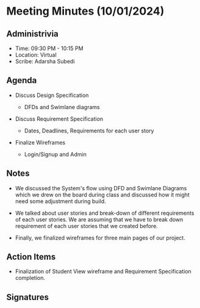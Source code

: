 # Meeting Minutes (10/01/2024)

## Administrivia
<!-- The scribe is the person taking the _notes_. This is encouraged to be a single person to reduce problems. -->
* Time: 09:30 PM - 10:15 PM
* Location: Virtual
* Scribe: Adarsha Subedi

## Agenda
* Discuss Design Specification
  * DFDs and Swimlane diagrams

* Discuss Requirement Specification
  * Dates, Deadlines, Requirements for each user story

* Finalize Wireframes
  * Login/Signup and Admin 

## Notes
- We discussed the System's flow using DFD and Swimlane Diagrams which we drew on the board during class and discussed how it might need some adjustment during build. 

- We talked about user stories and break-down of different requirements of each user stories. We are assuming that we have to break down requirement of each user stories that we created before.

- Finally, we finalized wireframes for three main pages of our project.

## Action Items
- Finalization of Student View wireframe and Requirement Specification completion.

## Signatures
<!-- Add signatures on 10/01/2024 -->
